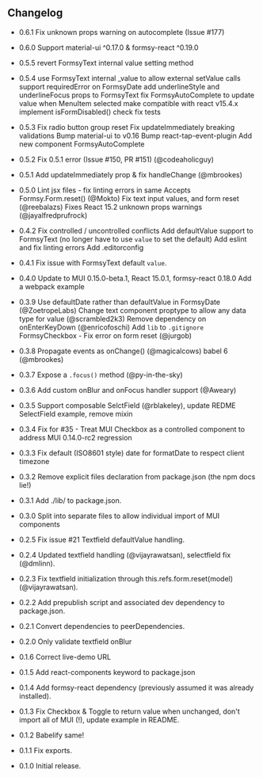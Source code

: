 ## Changelog

* 0.6.1  Fix unknown props warning on autocomplete (Issue #177)

* 0.6.0  Support material-ui ^0.17.0 & formsy-react ^0.19.0

* 0.5.5  revert FormsyText internal value setting method

* 0.5.4  use FormsyText internal _value to allow external setValue calls
         support requiredError on FormsyDate
         add underlineStyle and underlineFocus props to FormsyText
         fix FormsyAutoComplete to update value when MenuItem selected
         make compatible with react v15.4.x
         implement isFormDisabled() check
         fix tests

* 0.5.3  Fix radio button group reset
         Fix updateImmediately breaking validations
         Bump material-ui to v0.16
         Bump react-tap-event-plugin
         Add new component FormsyAutoComplete

* 0.5.2  Fix 0.5.1 error (Issue #150, PR #151) (@codeaholicguy)

* 0.5.1  Add updateImmediately prop & fix handleChange (@mbrookes)

* 0.5.0  Lint jsx files - fix linting errors in same
         Accepts Formsy.Form.reset() (@Mokto)
         Fix text input values, and form reset (@reebalazs)
         Fixes React 15.2 unknown props warnings (@jayalfredprufrock)

* 0.4.2 Fix controlled / uncontrolled conflicts
        Add defaultValue support to FormsyText 
        (no longer have to use `value` to set the default)
        Add eslint and fix linting errors
        Add .editorconfig

* 0.4.1 Fix issue with FormsyText default `value`.

* 0.4.0 Update to MUI 0.15.0-beta.1, React 15.0.1, formsy-react 0.18.0
        Add a webpack example

* 0.3.9 Use defaultDate rather than defaultValue in FormsyDate (@ZoetropeLabs)
        Change text component proptype to allow any data type for value (@scrambled2k3)
        Remove dependency on onEnterKeyDown (@enricofoschi)
        Add `lib` to `.gitignore`
        FormsyCheckbox - Fix error on form reset (@jurgob)

* 0.3.8 Propagate events as onChange() (@magicalcows) babel 6 (@mbrookes)

* 0.3.7 Expose a `.focus()` method (@py-in-the-sky)

* 0.3.6 Add custom onBlur and onFocus handler support (@Aweary)

* 0.3.5 Support composable SelctField (@rblakeley), update REDME SelectField example, remove mixin

* 0.3.4 Fix for #35 - Treat MUI Checkbox as a controlled component to address MUI 0.14.0-rc2 regression

* 0.3.3 Fix default (ISO8601 style) date for formatDate to respect client timezone

* 0.3.2 Remove explicit files declaration from package.json (the npm docs lie!)

* 0.3.1 Add ./lib/ to package.json.

* 0.3.0 Split into separate files to allow individual import of MUI components

* 0.2.5 Fix issue #21 Textfield defaultValue handling.

* 0.2.4 Updated textfield handling (@vijayrawatsan), selectfield fix (@dmlinn).

* 0.2.3 Fix textfield initialization through this.refs.form.reset(model) (@vijayrawatsan).

* 0.2.2 Add prepublish script and associated dev dependency to package.json.

* 0.2.1 Convert dependencies to peerDependencies.

* 0.2.0 Only validate textfield onBlur

* 0.1.6 Correct live-demo URL

* 0.1.5 Add react-components keyword to package.json

* 0.1.4 Add formsy-react dependency (previously assumed it was already installed).

* 0.1.3 Fix Checkbox & Toggle to return value when unchanged, don't import all of MUI (!), update example in README.

* 0.1.2 Babelify same!

* 0.1.1 Fix exports.

* 0.1.0 Initial release.
